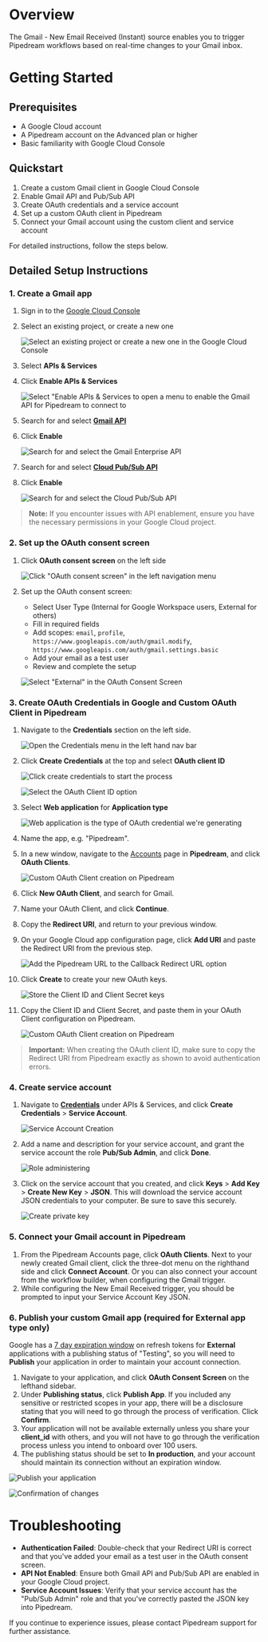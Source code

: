 # Overview

The Gmail - New Email Received (Instant) source enables you to trigger Pipedream workflows based on real-time changes to your Gmail inbox.

# Getting Started

## Prerequisites

- A Google Cloud account
- A Pipedream account on the Advanced plan or higher
- Basic familiarity with Google Cloud Console

## Quickstart

1. Create a custom Gmail client in Google Cloud Console
2. Enable Gmail API and Pub/Sub API
3. Create OAuth credentials and a service account
4. Set up a custom OAuth client in Pipedream
5. Connect your Gmail account using the custom client and service account

For detailed instructions, follow the steps below.

## Detailed Setup Instructions

### 1. Create a Gmail app

1. Sign in to the [Google Cloud Console](https://console.cloud.google.com/welcome)
2. Select an existing project, or create a new one

   ![Select an existing project or create a new one in the Google Cloud Console](https://res.cloudinary.com/pipedreamin/image/upload/v1663268100/docs/components/CleanShot_2022-09-15_at_14.54.34_vajyds.png)

3. Select **APIs & Services**
4. Click **Enable APIs & Services**

   ![Select "Enable APIs & Services to open a menu to enable the Gmail API for Pipedream to connect to](https://res.cloudinary.com/pipedreamin/image/upload/v1663268316/docs/components/CleanShot_2022-09-15_at_14.58.06_jshirk.png)

5. Search for and select **[Gmail API](https://console.cloud.google.com/apis/library/gmail.googleapis.com)**
6. Click **Enable**

   ![Search for and select the Gmail Enterprise API](https://res.cloudinary.com/pipedreamin/image/upload/v1663268442/docs/components/CleanShot_2022-09-15_at_15.00.22_skvwei.gif)

7. Search for and select **[Cloud Pub/Sub API](https://console.cloud.google.com/apis/library/pubsub.googleapis.com)**
8. Click **Enable**

   ![Search for and select the Cloud Pub/Sub API](https://res.cloudinary.com/dpenc2lit/image/upload/v1724881089/Screenshot_2024-08-28_at_2.36.59_PM_ds4knm.png)

> **Note:** If you encounter issues with API enablement, ensure you have the necessary permissions in your Google Cloud project.

### 2. Set up the OAuth consent screen

1. Click **OAuth consent screen** on the left side

   ![Click "OAuth consent screen" in the left navigation menu](https://res.cloudinary.com/pipedreamin/image/upload/v1663268506/docs/components/CleanShot_2022-09-15_at_15.01.24_wravfb.png)

2. Set up the OAuth consent screen:

   - Select User Type (Internal for Google Workspace users, External for others)
   - Fill in required fields
   - Add scopes: `email`, `profile`, `https://www.googleapis.com/auth/gmail.modify`, `https://www.googleapis.com/auth/gmail.settings.basic`
   - Add your email as a test user
   - Review and complete the setup

   ![Select "External" in the OAuth Consent Screen](https://res.cloudinary.com/pipedreamin/image/upload/v1663268545/docs/components/CleanShot_2022-09-15_at_15.02.22_fiekq1.png)

### 3. Create OAuth Credentials in Google and Custom OAuth Client in Pipedream

1. Navigate to the **Credentials** section on the left side.

   ![Open the Credentials menu in the left hand nav bar](https://res.cloudinary.com/pipedreamin/image/upload/v1663269973/docs/components/CleanShot_2022-09-15_at_15.13.52_yvllxi.png)

2. Click **Create Credentials** at the top and select **OAuth client ID**

   ![Click create credentials to start the process](https://res.cloudinary.com/pipedreamin/image/upload/v1663270014/docs/components/CleanShot_2022-09-15_at_15.14.15_hjulis.png)

   ![Select the OAuth Client ID option](https://res.cloudinary.com/pipedreamin/image/upload/v1663270093/docs/components/CleanShot_2022-09-15_at_15.14.39_juqtnm.png)

3. Select **Web application** for **Application type**

   ![Web application is the type of OAuth credential we're generating](https://res.cloudinary.com/pipedreamin/image/upload/v1663270117/docs/components/CleanShot_2022-09-15_at_15.14.56_hlseq6.png)

4. Name the app, e.g. "Pipedream".
5. In a new window, navigate to the [Accounts](https://pipedream.com/accounts) page in **Pipedream**, and click **OAuth Clients**.

   ![Custom OAuth Client creation on Pipedream](https://res.cloudinary.com/dpenc2lit/image/upload/v1724882777/Screenshot_2024-08-28_at_2.53.15_PM_rxtusm.png)

6. Click **New OAuth Client**, and search for Gmail.
7. Name your OAuth Client, and click **Continue**.
8. Copy the **Redirect URI**, and return to your previous window.
9. On your Google Cloud app configuration page, click **Add URI** and paste the Redirect URI from the previous step.

   ![Add the Pipedream URL to the Callback Redirect URL option](https://res.cloudinary.com/pipedreamin/image/upload/v1663270187/docs/components/CleanShot_2022-09-15_at_15.16.10_hvbocb.png)

10. Click **Create** to create your new OAuth keys.

    ![Store the Client ID and Client Secret keys](https://res.cloudinary.com/pipedreamin/image/upload/v1663270250/docs/components/CleanShot_2022-09-15_at_15.16.29_hvxnkx.png)

11. Copy the Client ID and Client Secret, and paste them in your OAuth Client configuration on Pipedream.

    ![Custom OAuth Client creation on Pipedream](https://res.cloudinary.com/dpenc2lit/image/upload/v1724956524/Screenshot_2024-08-29_at_11.34.55_AM_t7tjkh.png)

> **Important:** When creating the OAuth client ID, make sure to copy the Redirect URI from Pipedream exactly as shown to avoid authentication errors.

### 4. Create service account

1. Navigate to **[Credentials](https://console.cloud.google.com/apis/credentials?)** under APIs & Services, and click **Create Credentials** > **Service Account**.

   ![Service Account Creation](https://res.cloudinary.com/dpenc2lit/image/upload/v1724964633/Screenshot_2024-08-29_at_1.44.04_PM_om14xp.png)

2. Add a name and description for your service account, and grant the service account the role **Pub/Sub Admin**, and click **Done**.

   ![Role administering](https://res.cloudinary.com/dpenc2lit/image/upload/v1724964633/Screenshot_2024-08-29_at_1.47.02_PM_chdjkl.png)

3. Click on the service account that you created, and click **Keys** > **Add Key** > **Create New Key** > **JSON**. This will download the service account JSON credentials to your computer. Be sure to save this securely.

   ![Create private key](https://res.cloudinary.com/dpenc2lit/image/upload/v1724964634/Screenshot_2024-08-29_at_1.47.34_PM_tmalc7.png)

### 5. Connect your Gmail account in Pipedream

1. From the Pipedream Accounts page, click **OAuth Clients**. Next to your newly created Gmail client, click the three-dot menu on the righthand side and click **Connect Account**. Or you can also connect your account from the workflow builder, when configuring the Gmail trigger.
2. While configuring the New Email Received trigger, you should be prompted to input your Service Account Key JSON.

### 6. Publish your custom Gmail app (required for External app type only)

Google has a [7 day expiration window](https://developers.google.com/identity/protocols/oauth2#:~:text=A%20Google%20Cloud,Connect%20equivalents) on refresh tokens for **External** applications with a publishing status of "Testing", so you will need to **Publish** your application in order to maintain your account connection.

1. Navigate to your application, and click **OAuth Consent Screen** on the lefthand sidebar.
2. Under **Publishing status**, click **Publish App**. If you included any sensitive or restricted scopes in your app, there will be a disclosure stating that you will need to go through the process of verification. Click **Confirm**.
3. Your application will not be available externally unless you share your **client_id** with others, and you will not have to go through the verification process unless you intend to onboard over 100 users.
4. The publishing status should be set to **In production**, and your account should maintain its connection without an expiration window.

![Publish your application](https://res.cloudinary.com/dpenc2lit/image/upload/v1698166716/Screenshot_2023-10-24_at_9.50.06_AM_lve7wq.png)

![Confirmation of changes](https://res.cloudinary.com/dpenc2lit/image/upload/v1698166716/Screenshot_2023-10-24_at_9.50.18_AM_mndtyc.png)

# Troubleshooting

- **Authentication Failed**: Double-check that your Redirect URI is correct and that you've added your email as a test user in the OAuth consent screen.
- **API Not Enabled**: Ensure both Gmail API and Pub/Sub API are enabled in your Google Cloud project.
- **Service Account Issues**: Verify that your service account has the "Pub/Sub Admin" role and that you've correctly pasted the JSON key into Pipedream.

If you continue to experience issues, please contact Pipedream support for further assistance.

